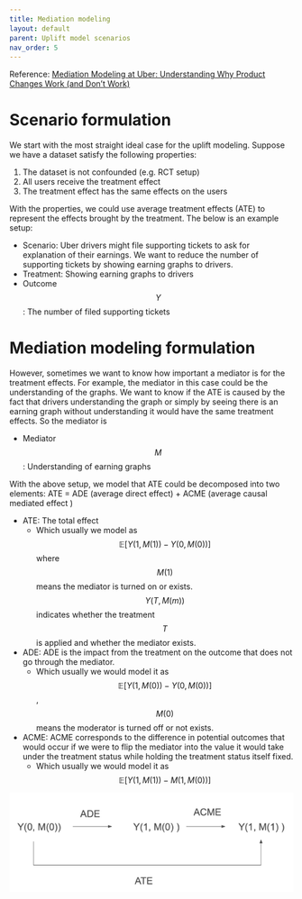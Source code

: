 ```yaml
---
title: Mediation modeling
layout: default
parent: Uplift model scenarios
nav_order: 5
---
```

Reference: [Mediation Modeling at Uber: Understanding Why Product Changes Work (and Don’t Work)](https://www.uber.com/blog/mediation-modeling/?uclick_id=ab87d21b-5786-4b35-984f-eef020820c8d)

# Scenario formulation
We start with the most straight ideal case for the uplift modeling. Suppose we have a dataset satisfy the following properties:


1. The dataset is not confounded (e.g. RCT setup)
2. All users receive the treatment effect
3. The treatment effect has the same effects on the users

With the properties, we could use average treatment effects (ATE) to represent the effects brought by the treatment. The below is an example setup:

- Scenario: Uber drivers might file supporting tickets to ask for explanation of their earnings. We want to reduce the number of supporting tickets by showing earning graphs to drivers. 
- Treatment: Showing earning graphs to drivers
- Outcome $$Y$$: The number of filed supporting tickets


# Mediation modeling formulation
However, sometimes we want to know how important a mediator is for the treatment effects. For example, the mediator in this case could be the understanding of the graphs. We want to know if the ATE is caused by the fact that drivers understanding the graph or simply by seeing there is an earning graph without understanding it would have the same treatment effects. So the mediator is

- Mediator $$M$$: Understanding of earning graphs

With the above setup, we model that ATE could be decomposed into two elements: ATE = ADE (average direct effect) + ACME (average causal mediated effect )

- ATE: The total effect
  - Which usually we model as $$\mathbb{E}[Y(1, M(1)) - Y(0, M(0))]$$ where $$M(1)$$ means the mediator is turned on or exists. $$Y(T, M(m))$$ indicates whether the treatment $$T$$ is applied and whether the mediator exists.
- ADE: ADE is the impact from the treatment on the outcome that does not go through the mediator. 
  - Which usually we would model it as $$\mathbb{E}[Y(1, M(0)) - Y(0, M(0))]$$, $$M(0)$$ means the moderator is turned off or not exists.
- ACME: ACME corresponds to the difference in potential outcomes that would occur if we were to flip the mediator into the value it would take under the treatment status while holding the treatment status itself fixed.
  - Which usually we would model it as $$\mathbb{E}[Y(1, M(1)) - M(1, M(0))]$$

![mediation_modeling_diagram](/docs/uplift_scenario/images/mediation_modeling/mediation_modeling_diagram.png)